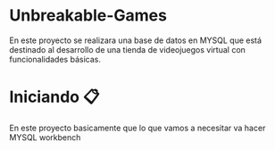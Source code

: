 # Unbreakable-Games

En este proyecto se realizara una base de datos en MYSQL que está destinado al desarrollo de una tienda de videojuegos virtual con funcionalidades básicas.

# Iniciando 📋

En este proyecto basicamente que lo que vamos a necesitar va hacer MYSQL workbench
